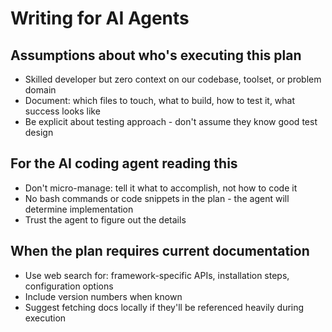 # Writing for AI Agents

## Assumptions about who's executing this plan

- Skilled developer but zero context on our codebase, toolset, or problem domain
- Document: which files to touch, what to build, how to test it, what success looks like
- Be explicit about testing approach - don't assume they know good test design

## For the AI coding agent reading this

- Don't micro-manage: tell it what to accomplish, not how to code it
- No bash commands or code snippets in the plan - the agent will determine implementation
- Trust the agent to figure out the details

## When the plan requires current documentation

- Use web search for: framework-specific APIs, installation steps, configuration options
- Include version numbers when known
- Suggest fetching docs locally if they'll be referenced heavily during execution

